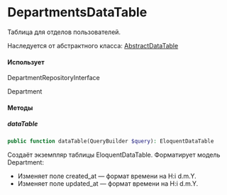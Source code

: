 # DepartmentsDataTable

Таблица для отделов пользователей.

Наследуется от абстрактного класса: [AbstractDataTable](/app/DataTables/AbstractDataTable.md)

#### Использует

DepartmentRepositoryInterface

Department

#### Методы
##### dataTable
```php
public function dataTable(QueryBuilder $query): EloquentDataTable
```

Создаёт экземпляр таблицы EloquentDataTable. Форматирует модель Department:
* Изменяет поле created_at — формат времени на H:i d.m.Y.
* Изменяет поле updated_at — формат времени на H:i d.m.Y.

